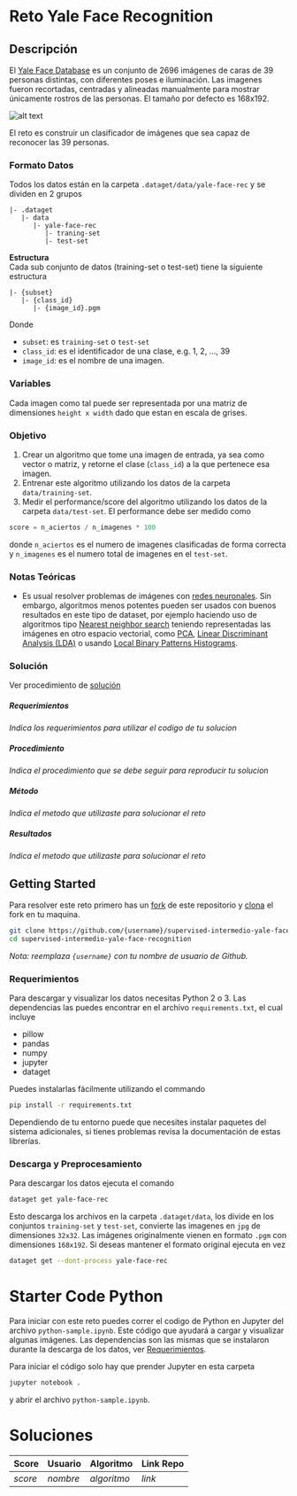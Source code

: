 # Reto Yale Face Recognition
## Descripción
El [Yale Face Database](http://vision.ucsd.edu/~leekc/ExtYaleDatabase/ExtYaleB.html) es un conjunto de 2696 imágenes de caras de 39 personas distintas, con diferentes poses e iluminación. Las imagenes fueron recortadas, centradas y alineadas manualmente para mostrar únicamente rostros de las personas. El tamaño por defecto es 168x192.

![alt text][s1]

El reto es construir un clasificador de imágenes que sea capaz de reconocer las 39 personas.

### Formato Datos
Todos los datos están en la carpeta `.dataget/data/yale-face-rec` y se dividen en 2 grupos
```
|- .dataget
   |- data
      |- yale-face-rec
         |- traning-set
         |- test-set
```

**Estructura** <br>
Cada sub conjunto de datos (training-set o test-set) tiene la siguiente estructura
```
|- {subset}
   |- {class_id}
      |- {image_id}.pgm
```
Donde
* `subset`: es `training-set` o `test-set`
* `class_id`: es el identificador de una clase, e.g. 1, 2, ..., 39
* `image_id`: es el nombre de una imagen.

### Variables
Cada imagen como tal puede ser representada por una matriz de dimensiones `height x width` dado que estan en escala de grises.

### Objetivo
1. Crear un algoritmo que tome una imagen de entrada, ya sea como vector o matriz, y retorne el clase (`class_id`) a la que pertenece esa imagen.
1. Entrenar este algoritmo utilizando los datos de la carpeta `data/training-set`.
1. Medir el performance/score del algoritmo utilizando los datos de la carpeta `data/test-set`. El performance debe ser medido como
```python
score = n_aciertos / n_imagenes * 100
```
donde `n_aciertos` es el numero de imagenes clasificadas de forma correcta y `n_imagenes` es el numero total de imagenes en el `test-set`.

### Notas Teóricas
* Es usual resolver problemas de imágenes con [redes neuronales](https://en.wikipedia.org/wiki/Artificial_neural_network). Sin embargo, algoritmos menos potentes pueden ser usados con buenos resultados en este tipo de dataset, por ejemplo haciendo uso de algoritmos tipo [Nearest neighbor search](https://en.wikipedia.org/wiki/Nearest_neighbor_search) teniendo representadas las imágenes en otro espacio vectorial, como [PCA](https://es.wikipedia.org/wiki/An%C3%A1lisis_de_componentes_principales), [Linear Discriminant Analysis (LDA)](https://en.wikipedia.org/wiki/Linear_discriminant_analysis) o usando [Local Binary Patterns Histograms](https://en.wikipedia.org/wiki/Local_binary_patterns).

### Solución
Ver procedimiento de [solución](https://github.com/colomb-ia/formato-retos#solucion)

##### Requerimientos
*Indica los requerimientos para utilizar el codigo de tu solucion*

##### Procedimiento
*Indica el procedimiento que se debe seguir para reproducir tu solucion*

##### Método
*Indica el metodo que utilizaste para solucionar el reto*

##### Resultados
*Indica el metodo que utilizaste para solucionar el reto*

## Getting Started
Para resolver este reto primero has un [fork](https://help.github.com/articles/fork-a-repo/) de este repositorio y [clona](https://help.github.com/articles/cloning-a-repository/) el fork en tu maquina.

```bash
git clone https://github.com/{username}/supervised-intermedio-yale-face-recognition
cd supervised-intermedio-yale-face-recognition
```

*Nota: reemplaza `{username}` con tu nombre de usuario de Github.*

### Requerimientos
Para descargar y visualizar los datos necesitas Python 2 o 3. Las dependencias las puedes encontrar en el archivo `requirements.txt`, el cual incluye
* pillow
* pandas
* numpy
* jupyter
* dataget

Puedes instalarlas fácilmente utilizando el commando

```bash
pip install -r requirements.txt
```
Dependiendo de tu entorno puede que necesites instalar paquetes del sistema adicionales, si tienes problemas revisa la documentación de estas librerías.

### Descarga y Preprocesamiento
Para descargar los datos ejecuta el comando
```bash
dataget get yale-face-rec
```
Esto descarga los archivos en la carpeta `.dataget/data`, los divide en los conjuntos `training-set` y `test-set`, convierte las imagenes en `jpg` de dimensiones `32x32`. Las imágenes originalmente vienen en formato `.pgm` con dimensiones `168x192`. Si deseas mantener el formato original ejecuta en vez

```bash
dataget get --dont-process yale-face-rec
```

# Starter Code Python
Para iniciar con este reto puedes correr el codigo de Python en Jupyter del archivo `python-sample.ipynb`. Este código que ayudará a cargar y visualizar algunas imágenes. Las dependencias son las mismas que se instalaron durante la descarga de los datos, ver [Requerimientos](#requerimientos).

Para iniciar el código solo hay que prender Jupyter en esta carpeta

```bash
jupyter notebook .
```
y abrir el archivo `python-sample.ipynb`.


# Soluciones
| Score | Usuario |	Algoritmo | Link Repo |
| - | - | - | - |
| *score* | *nombre* | *algoritmo* | *link* |

[s1]: http://vision.ucsd.edu/~leekc/ExtYaleDatabase/images/ExpImgs.png "S"
